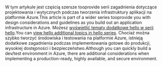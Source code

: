 <span data-ttu-id="a36dc-101">W tym artykule jest częścią szersze tooprovide serii zagadnienia dotyczące projektowania i wytycznych podczas tworzenia infrastruktury aplikacji na platformie Azure.</span><span class="sxs-lookup"><span data-stu-id="a36dc-101">This article is part of a wider series tooprovide you with design considerations and guidelines as you build out an application infrastructure in Azure.</span></span> <span data-ttu-id="a36dc-102">Możesz [wyświetlić tematy dodatkowe hello w serii hello](#next-steps).</span><span class="sxs-lookup"><span data-stu-id="a36dc-102">You can [view hello additional topics in hello series](#next-steps).</span></span> <span data-ttu-id="a36dc-103">Chociaż można szybko tworzyć środowiska i testowania na platformie Azure, istnieją dodatkowe zagadnienia podczas implementowania gotowe do produkcji, wysokiej dostępności i bezpieczeństwo.</span><span class="sxs-lookup"><span data-stu-id="a36dc-103">Although you can quickly build a dev/test environment in Azure, there are additional considerations when implementing a production-ready, highly available, and secure environment.</span></span>

